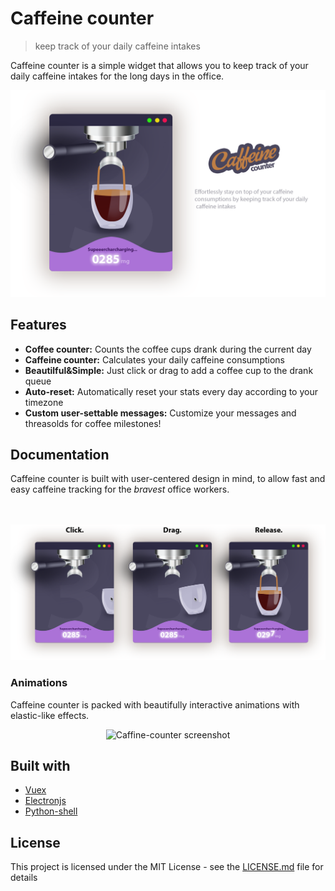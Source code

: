 <!-- <img src="./assets/caffeine-counter-logo@2x.png" alt="Caffine-counter logo" width="140">
<br/>-->

# Caffeine counter
> keep track of your daily caffeine intakes

Caffeine counter is a simple widget that allows you to keep track of your daily caffeine intakes for the long days in the office. 

<span style="display:block;text-align:center">
    <img src="./assets/caffeine-counter-intro@2x.png" alt="Caffine-counter screenshot">
</span>

## Features

- **Coffee counter:** Counts the coffee cups drank during the current day
- **Caffeine counter:** Calculates your daily caffeine consumptions
- **Beautilful&Simple:** Just click or drag to add a coffee cup to the drank queue
- **Auto-reset:** Automatically reset your stats every day according to your timezone
- **Custom user-settable messages:** Customize your messages and threasolds for coffee milestones!

## Documentation


Caffeine counter is built with user-centered design in mind, to allow fast and easy caffeine tracking for the _bravest_ office workers.
<br/><br/><br/>

<span style="display:block;text-align:center">
    <img src="./assets/instructins-steps@2x.png" alt="Caffine-counter screenshot">
</span>

### Animations

Caffeine counter is packed with beautifully interactive animations with elastic-like effects.

<span style="display:block;text-align:center">
    <img src="./assets/app-capture.gif" alt="Caffine-counter screenshot">
</span>


## Built with

-  [Vuex](https://vuex.vuejs.org/)
- [Electronjs](https://electronjs.org/) 
- [Python-shell](https://www.npmjs.com/package/python-shell)

## License

This project is licensed under the MIT License - see the [LICENSE.md](LICENSE) file for details




